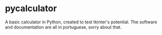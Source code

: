 # pycalculator
A basic calculator in Python, created to test tkinter's potential.
The software and documentation are all in portuguese, sorry about that.
